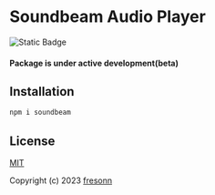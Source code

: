 # Soundbeam Audio Player

![Static Badge](https://img.shields.io/badge/warning-gold)

#### Package is under active development(beta)

## Installation

```bash
npm i soundbeam
```

## License

[MIT](https://opensource.org/licenses/MIT)

Copyright (c) 2023 [fresonn](https://github.com/fresonn)
